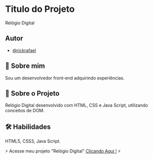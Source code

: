 #  Titulo do Projeto
Relógio Digital

## Autor

- [@rickrafael](https://www.github.com/rickrafael)


## 🚀 Sobre mim
Sou um desenvolvedor front-end adquirindo experiências.

## 🤖 Sobre o Projeto
Relógio Digital desenvolvido com HTML, CSS e Java Script, utilizando conceitos de DOM.


## 🛠 Habilidades
HTML5, CSS3, Java Script.

⚡ Acesse meu projeto "Relógio Digital" <a href ="https://rickrafael.github.io/Clock/">Clicando Aqui !</a>
⚡
